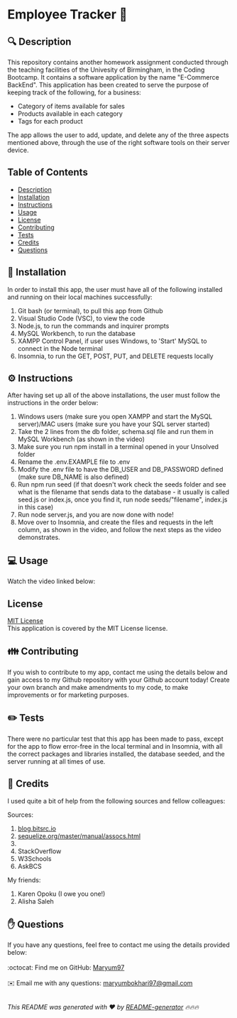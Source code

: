 
<h1 style="align: center;">Employee Tracker 👋</h1>

## 🔍 Description
This repository contains another homework assignment conducted through the teaching facilities of the Univesity of Birmingham, in the Coding Bootcamp. It contains a software application by the name "E-Commerce BackEnd". This application has been created to serve the purpose of keeping track of the following, for a business:

- Category of items available for sales
- Products available in each category
- Tags for each product

The app allows the user to add, update, and delete any of the three aspects mentioned above, through the use of the right software tools on their server device.

## Table of Contents
- [Description](#description)
- [Installation](#installation)
- [Instructions](#instructions)
- [Usage](#usage)
- [License](#license)
- [Contributing](#contributing)
- [Tests](#tests)
- [Credits](#credits)
- [Questions](#questions)

## 💾 Installation
In order to install this app, the user must have all of the following installed and running on their local machines successfully:

1. Git bash (or terminal), to pull this app from Github
2. Visual Studio Code (VSC), to view the code
3. Node.js, to run the commands and inquirer prompts
4. MySQL Workbench, to run the database
5. XAMPP Control Panel, if user uses Windows, to 'Start' MySQL to connect in the Node terminal
6. Insomnia, to run the GET, POST, PUT, and DELETE requests locally

## ⚙️ Instructions
After having set up all of the above installations, the user must follow the instructions in the order below:

1. Windows users (make sure you open XAMPP and start the MySQL server)/MAC users (make sure you have your SQL server started)
2. Take the 2 lines from the db folder, schema.sql file and run them in MySQL Workbench (as shown in the video)
3. Make sure you run npm install in a terminal opened in your Unsolved folder
4. Rename the .env.EXAMPLE file to .env
5. Modify the .env file to have the DB_USER and DB_PASSWORD defined (make sure DB_NAME is also defined)
6. Run npm run seed (if that doesn't work check the seeds folder and see what is the filename that sends data to the database - it usually is called seed.js or index.js, once you find it, run node seeds/"filename", index.js in this case)
7. Run node server.js, and you are now done with node!
8. Move over to Insomnia, and create the files and requests in the left column, as shown in the video, and follow the next steps as the video demonstrates.

## 💻 Usage
Watch the video linked below:

<a href=""></a>

## License
<a href="https://github.com/Maryum97/Note_Taker_2021/blob/main/LICENSE">MIT License</a>
<br />
This application is covered by the MIT License license. 

## 👪 Contributing
If you wish to contribute to my app, contact me using the details below and gain access to my Github repository with your Github account today! Create your own branch and make amendments to my code, to make improvements or for marketing purposes.

## ✏️ Tests
There were no particular test that this app has been made to pass, except for the app to flow error-free in the local terminal and in Insomnia, with all the correct packages and libraries installed, the database seeded, and the server running at all times of use.

## 💐 Credits
I used quite a bit of help from the following sources and fellow colleagues:

Sources:
1. <a href="https://blog.bitsrc.io/what-is-an-orm-and-why-you-should-use-it-b2b6f75f5e2a2">blog.bitsrc.io</a>
2. <a href="https://sequelize.org/master/manual/assocs.html">sequelize.org/master/manual/assocs.html</a>
3. <a href="https://sequelize.org/master/manual/validations-and-constraints.html"></a>
4. StackOverflow
5. W3Schools
6. AskBCS

My friends:
1. Karen Opoku (I owe you one!)
2. Alisha Saleh

## ✋ Questions
If you have any questions, feel free to contact me using the details provided below:<br />
<br />
:octocat: Find me on GitHub: [Maryum97](https://github.com/Maryum97)<br />
<br />
✉️ Email me with any questions: maryumbokhari97@gmail.com<br /><br />

_This README was generated with ❤️ by [README-generator](https://github.com/jpd61/README-generator) 🔥🔥🔥_
  
